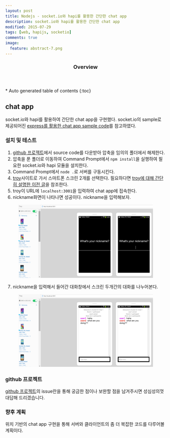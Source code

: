 ```yaml
---
layout: post
title: Nodejs - socket.io와 hapi를 활용한 간단한 chat app
description: socket.io와 hapi를 활용한 간단한 chat app
modified: 2015-07-29
tags: [web, hapijs, socketio]
comments: true
image:
  feature: abstract-7.png
---
```


<section id="table-of-contents" class="toc">
  <header>
    <h3>Overview</h3>
  </header>
<div id="drawer" markdown="1">
*  Auto generated table of contents
{:toc}
</div>
</section><!-- /#table-of-contents -->

## chat app

socket.io와 hapi를 활용하여 간단한 chat app을 구현했다. socket.io의 sample로 제공되어진 [express를 활용한 chat app sample code](https://github.com/socketio/socket.io/tree/master/examples/chat)를 참고하였다. 

### 설치 및 테스트 

1. [github 프로젝트](https://github.com/dakoo/socketio-hapi-simple-chat-app)에서 source code를 다운받아 압축을 임의의 폴더에서 해제한다. 
2. 압축을 푼 폴더로 이동하여 Command Prompt에서 `npm install`을 실행하여 필요한  socket.io와 hapi 모듈을 설치한다.
3. Command Prompt에서 `node .`로 서버를 구동시킨다. 
4. [troy](http://troy.labs.daum.net/)사이트로 가서 스마트폰 스크린 2개를 선택한다. 필요하다면 [troy에 대해 간단히 설명한 이전 글](http://dakoo.github.io/daum-troy/)을 참조한다. 
5. troy이 URL에 `localhost:3001`을 입력하여 chat app에 접속한다. 
6. nickname화면이 나타나면 성공이다. nickname을 입력해보자. 
<figure>
<img src="/images/chatapp1.PNG" alt="">
</figure>

7. nickname을 입력해서 들어간 대화창에서 스크린 두개간의 대화를 나누어본다. 
<figure>
<img src="/images/chatapp2.PNG" alt="">
</figure>

### github 프로젝트 

[github 프로젝트](https://github.com/dakoo/socketio-hapi-simple-chat-app)의 issue란을 통해 궁금한 점이나 보완할 점을 남겨주시면 성심성의껏 대답해 드리겠습니다. 

### 향후 계획

위치 기반의 chat app 구현을 통해 서버와 클라이언트의 좀 더 복잡한 코드를 다루어볼 계획이다.  